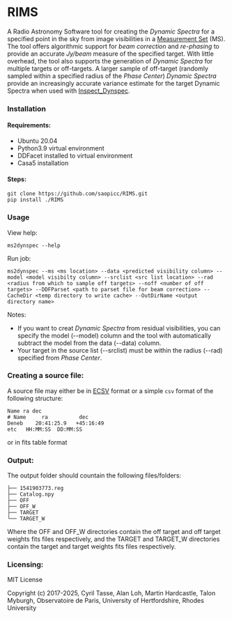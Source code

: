 # RIMS
A Radio Astronomy Software tool for creating the _Dynamic Spectra_ for a specified point in the sky from image visibilities in a [Measurement Set](https://casaguides.nrao.edu/index.php?title=Measurement_Set_Contents) (MS). The tool offers algorithmic support for _beam correction_ and _re-phasing_ to provide an accurate _Jy/beam_ measure of the specified target. With little overhead, the tool also supports the generation of _Dynamic Spectra_ for multiple targets or off-targets. A larger sample of off-target (randomly sampled within a specified radius of the _Phase Center_) _Dynamic Spectra_  provide an increasingly accurate variance estimate for the target Dynamic Spectra when used with [Inspect_Dynspec](https://github.com/ratt-ru/inspect-dynspec).

### Installation
#### Requirements:
- Ubuntu 20.04
- Python3.9 virtual environment
- DDFacet installed to virtual environment
- Casa5 installation

#### Steps:
```
git clone https://github.com/saopicc/RIMS.git
pip install ./RIMS
```

### Usage
View help:
```
ms2dynspec --help
```
Run job:
```
ms2dynspec --ms <ms location> --data <predicted visibility column> --model <model visibilty column> --srclist <src list location> --rad <radius from which to sample off targets> --noff <number of off targets> --DDFParset <path to parset file for beam correction> --CacheDir <temp directory to write cache> --OutDirName <output directory name>
```
Notes:

- If you want to creat _Dynamic Spectra_ from residual visibilities, you can specify the model (--model) column and the tool with automatically subtract the model from the data (--data) column.
- Your target in the source list (--srclist) must be within the radius (--rad) specified from _Phase Center_. 

### Creating a source file:
A source file may either be in [ECSV](https://docs.astropy.org/en/stable/io/ascii/ecsv.html) format or a simple `csv` format of the following structure:
```
Name ra dec
# Name     ra          dec
Deneb    20:41:25.9   +45:16:49
etc   HH:MM:SS  DD:MM:SS
```

or in fits table format

### Output:
The output folder should countain the following files/folders:
```
├── 1541903773.reg
├── Catalog.npy
├── OFF
├── OFF_W
├── TARGET
└── TARGET_W
```
Where the OFF and OFF_W directories contain the off target and off target weights fits files respectively, and the TARGET and TARGET_W directories contain the target and target weights fits files respectively.

### Licensing:
MIT License

Copyright (c) 2017-2025, Cyril Tasse, Alan Loh, Martin Hardcastle, Talon Myburgh, Observatoire de Paris, University of Hertfordshire, Rhodes University
